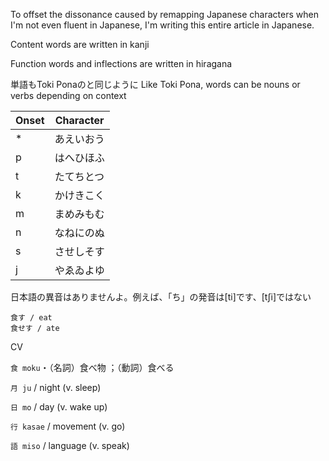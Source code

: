 To offset the dissonance caused by remapping Japanese characters when I'm not even fluent in Japanese, I'm writing this entire article in Japanese.

Content words are written in kanji

Function words and inflections are written in hiragana

単語もToki Ponaのと同じように
Like Toki Pona, words can be nouns or verbs depending on context

| Onset | Character |
|-|-|
| * | あえいおう |
| p | はへひほふ |
| t | たてちとつ |
| k | かけきこく |
| m | まめみもむ |
| n | なねにのぬ |
| s | させしそす | 
| j | やゑゐよゆ |

日本語の異音はありませんよ。例えば、「ち」の発音は\[ti]です、\[tʃi]ではない

```
食す / eat
食せす / ate
```

CV

`食 moku`・（名詞）食べ物 ；（動詞）食べる

`月 ju` / night (v. sleep)

`日 mo` / day (v. wake up)

`行 kasae` / movement (v. go)

`語 miso` / language (v. speak)
